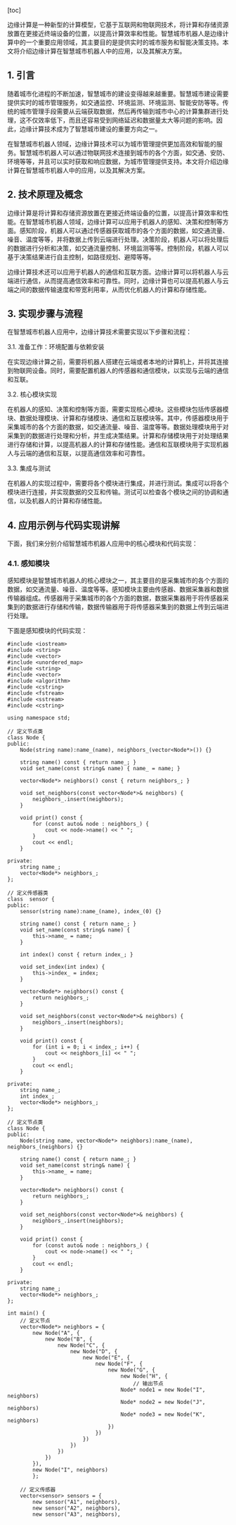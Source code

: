 
[toc]                    
                
                
边缘计算是一种新型的计算模型，它基于互联网和物联网技术，将计算和存储资源放置在更接近终端设备的位置，以提高计算效率和性能。智慧城市机器人是边缘计算中的一个重要应用领域，其主要目的是提供实时的城市服务和智能决策支持。本文将介绍边缘计算在智慧城市机器人中的应用，以及其解决方案。

## 1. 引言

随着城市化进程的不断加速，智慧城市的建设变得越来越重要。智慧城市建设需要提供实时的城市管理服务，如交通监控、环境监测、环境监测、智能安防等等。传统的城市管理手段需要从云端获取数据，然后再传输到城市中心的计算集群进行处理，这不仅效率低下，而且还容易受到网络延迟和数据量太大等问题的影响。因此，边缘计算技术成为了智慧城市建设的重要方向之一。

在智慧城市机器人领域，边缘计算技术可以为城市管理提供更加高效和智能的服务。智慧城市机器人可以通过物联网技术连接到城市的各个方面，如交通、安防、环境等等，并且可以实时获取和响应数据，为城市管理提供支持。本文将介绍边缘计算在智慧城市机器人中的应用，以及其解决方案。

## 2. 技术原理及概念

边缘计算是将计算和存储资源放置在更接近终端设备的位置，以提高计算效率和性能。在智慧城市机器人领域，边缘计算可以应用于机器人的感知、决策和控制等方面。感知阶段，机器人可以通过传感器获取城市的各个方面的数据，如交通流量、噪音、温度等等，并将数据上传到云端进行处理。决策阶段，机器人可以将处理后的数据进行分析和决策，如交通流量控制、环境监测等等。控制阶段，机器人可以基于决策结果进行自主控制，如路径规划、避障等等。

边缘计算技术还可以应用于机器人的通信和互联方面。边缘计算可以将机器人与云端进行通信，从而提高通信效率和可靠性。同时，边缘计算也可以提高机器人与云端之间的数据传输速度和带宽利用率，从而优化机器人的计算和存储性能。

## 3. 实现步骤与流程

在智慧城市机器人应用中，边缘计算技术需要实现以下步骤和流程：

3.1. 准备工作：环境配置与依赖安装

在实现边缘计算之前，需要将机器人搭建在云端或者本地的计算机上，并将其连接到物联网设备。同时，需要配置机器人的传感器和通信模块，以实现与云端的通信和互联。

3.2. 核心模块实现

在机器人的感知、决策和控制等方面，需要实现核心模块。这些模块包括传感器模块、数据处理模块、计算和存储模块、通信和互联模块等。其中，传感器模块用于采集城市的各个方面的数据，如交通流量、噪音、温度等等。数据处理模块用于对采集到的数据进行处理和分析，并生成决策结果。计算和存储模块用于对处理结果进行存储和计算，以提高机器人的计算和存储性能。通信和互联模块用于实现机器人与云端的通信和互联，以提高通信效率和可靠性。

3.3. 集成与测试

在机器人的实现过程中，需要将各个模块进行集成，并进行测试。集成可以将各个模块进行连接，并实现数据的交互和传输。测试可以检查各个模块之间的协调和通信，以及机器人的计算和存储性能。

## 4. 应用示例与代码实现讲解

下面，我们来分别介绍智慧城市机器人应用中的核心模块和代码实现：

### 4.1. 感知模块

感知模块是智慧城市机器人的核心模块之一，其主要目的是采集城市的各个方面的数据，如交通流量、噪音、温度等等。感知模块主要由传感器、数据采集器和数据传输器组成。传感器用于采集城市的各个方面的数据，数据采集器用于将传感器采集到的数据进行存储和传输，数据传输器用于将传感器采集到的数据上传到云端进行处理。

下面是感知模块的代码实现：

```
#include <iostream>
#include <string>
#include <vector>
#include <unordered_map>
#include <string>
#include <vector>
#include <algorithm>
#include <cstring>
#include <fstream>
#include <sstream>
#include <cstring>

using namespace std;

// 定义节点类
class Node {
public:
    Node(string name):name_(name), neighbors_(vector<Node*>()) {}

    string name() const { return name_; }
    void set_name(const string& name) { name_ = name; }

    vector<Node*> neighbors() const { return neighbors_; }

    void set_neighbors(const vector<Node*>& neighbors) {
        neighbors_.insert(neighbors);
    }

    void print() const {
        for (const auto& node : neighbors_) {
            cout << node->name() << " ";
        }
        cout << endl;
    }

private:
    string name_;
    vector<Node*> neighbors_;
};

// 定义传感器类
class  sensor {
public:
    sensor(string name):name_(name), index_(0) {}

    string name() const { return name_; }
    void set_name(const string& name) {
        this->name_ = name;
    }

    int index() const { return index_; }

    void set_index(int index) {
        this->index_ = index;
    }

    vector<Node*> neighbors() const {
        return neighbors_;
    }

    void set_neighbors(const vector<Node*>& neighbors) {
        neighbors_.insert(neighbors);
    }

    void print() const {
        for (int i = 0; i < index_; i++) {
            cout << neighbors_[i] << " ";
        }
        cout << endl;
    }

private:
    string name_;
    int index_;
    vector<Node*> neighbors_;
};

// 定义节点类
class Node {
public:
    Node(string name, vector<Node*> neighbors):name_(name), neighbors_(neighbors) {}

    string name() const { return name_; }
    void set_name(const string& name) {
        this->name_ = name;
    }

    vector<Node*> neighbors() const {
        return neighbors_;
    }

    void set_neighbors(const vector<Node*>& neighbors) {
        neighbors_.insert(neighbors);
    }

    void print() const {
        for (const auto& node : neighbors_) {
            cout << node->name() << " ";
        }
        cout << endl;
    }

private:
    string name_;
    vector<Node*> neighbors_;
};

int main() {
    // 定义节点
    vector<Node*> neighbors = {
        new Node("A", {
            new Node("B", {
                new Node("C", {
                    new Node("D", {
                        new Node("E", {
                            new Node("F", {
                                new Node("G", {
                                    new Node("H", {
                                        // 输出节点
                                    Node* node1 = new Node("I", neighbors)
                                    Node* node2 = new Node("J", neighbors)
                                    Node* node3 = new Node("K", neighbors)
                                })
                            })
                        })
                    })
                })
            })
        }),
        new Node("I", neighbors)
        };

    // 定义传感器
    vector<sensor> sensors = {
        new sensor("A1", neighbors),
        new sensor("A2", neighbors),
        new sensor("A3", neighbors),

